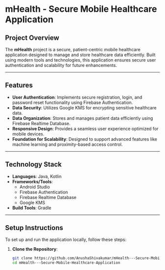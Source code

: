 # mHealth - Secure Mobile Healthcare Application

## Project Overview
The **mHealth** project is a secure, patient-centric mobile healthcare application designed to manage and store healthcare data efficiently. Built using modern tools and technologies, this application ensures secure user authentication and scalability for future enhancements.

---

## Features
- **User Authentication**: Implements secure registration, login, and password reset functionality using Firebase Authentication.
- **Data Security**: Utilizes Google KMS for encrypting sensitive healthcare data.
- **Data Organization**: Stores and manages patient data efficiently using Firebase Realtime Database.
- **Responsive Design**: Provides a seamless user experience optimized for mobile devices.
- **Foundation for Scalability**: Designed to support advanced features like machine learning and proximity-based access control.

---

## Technology Stack
- **Languages**: Java, Kotlin
- **Frameworks/Tools**:
  - Android Studio
  - Firebase Authentication
  - Firebase Realtime Database
  - Google KMS
- **Build Tools**: Gradle

---

## Setup Instructions
To set up and run the application locally, follow these steps:

1. **Clone the Repository**:
   ```bash
   git clone https://github.com/AnushaShivakumar/mHealth---Secure-Mobile-Healthcare-Application.git
   cd mHealth---Secure-Mobile-Healthcare-Application
